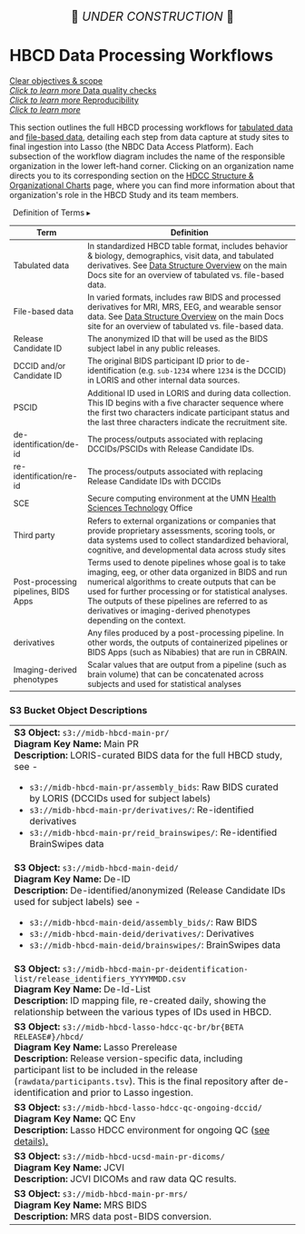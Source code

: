 <p style="text-align: center; font-size: 1.5em;">🚧 <i>UNDER CONSTRUCTION</i> 🚧 </p>

# HBCD Data Processing Workflows

<div class="pill-center">
  <a href="../../#clear-objectives-and-scope" target="_blank" class="pill-link-wrapper">
    <span class="pill-link">
      <span class="tooltip"><i class="fa-solid fa-bullseye" style="color: #6300d3;"></i><span class="tooltiptext">Clear objectives & scope<br><i>Click to learn more</i></span></span>
    </span>
  </a>
  <a href="../../#data-quality-checks" target="_blank" class="pill-link-wrapper">
      <span class="pill-link">
        <span class="tooltip">
          <i class="fa-solid fa-clipboard-check" style="color: #6300d3;"></i>
          <span class="tooltiptext">Data quality checks<br><i>Click to learn more</i></span>
        </span>
      </span>
  </a>
  <a href="../../#reproducibility" target="_blank" class="pill-link-wrapper">
    <span class="pill-link">
      <span class="tooltip">
        <i class="fa-solid fa-code-compare" style="color: #6300d3;"></i>
        <span class="tooltiptext">Reproducibility<br><i>Click to learn more</i></span>
      </span>
    </span>
  </a>
</div>

This section outlines the full HBCD processing workflows for [tabulated data](#tabulated-data) and [file-based data](#file-based-data), detailing each step from data capture at study sites to final ingestion into Lasso (the NBDC Data Access Platform). Each subsection of the workflow diagram includes the name of the responsible organization in the lower left-hand corner. Clicking on an organization name directs you to its corresponding section on the [HDCC Structure & Organizational Charts](../orgcharts.md) page, where you can find more information about that organization's role in the HBCD Study and its team members. 

<div id="def-terms" class="table-banner" onclick="toggleCollapse(this)">
  <span class="text-with-link">
  <span class="table-text"><i class="fas fa-book" style="margin-right: 6px; color: blue;"></i> Definition of Terms</span>
  <a class="anchor-link" href="#def-terms" title="Copy link">
    <i class="fa-solid fa-link"></i>
  </a>
  </span>
  <span class="arrow">▸</span>
</div>
<div class="table-collapsible-content">
<table style="width: 100%; border-collapse: collapse; table-layout: fixed; font-size: 14px;">
<thead>
  <tr>
    <th style="width: 10%;">Term</th>
    <th style="width: 90%;">Definition</th>
  </tr>
</thead>
<tbody>
  <tr>
    <td>Tabulated data</td>
    <td style="word-wrap: break-word; white-space: normal;">In standardized HBCD table format, includes behavior & biology, demographics, visit data, and tabulated derivatives. See <a href="https://docs.hbcdstudy.org/latest/datacuration/overview/">Data Structure Overview</a> on the main Docs site for an overview of tabulated vs. file-based data.</td>
  </tr>
  <tr>
    <td>File-based data</td>
    <td style="word-wrap: break-word; white-space: normal;">In varied formats, includes raw BIDS and processed derivatives for MRI, MRS, EEG, and wearable sensor data. See <a href="https://docs.hbcdstudy.org/latest/datacuration/overview/">Data Structure Overview</a> on the main Docs site for an overview of tabulated vs. file-based data.</td>
  </tr>
    <tr>
    <td>Release Candidate ID</td>
    <td style="word-wrap: break-word; white-space: normal;">The anonymized ID that will be used as the BIDS subject label in any public releases.</td>
    </tr>
    <tr>
    <td>DCCID and/or Candidate ID</td>
    <td style="word-wrap: break-word; white-space: normal;">The original BIDS participant ID prior to de-identification (e.g. <code>sub-1234</code> where <code>1234</code> is the DCCID) in LORIS and other internal data sources.</td>
    </tr>
    <tr>
    <td>PSCID</td>
    <td style="word-wrap: break-word; white-space: normal;">Additional ID used in LORIS and during data collection. This ID begins with a five character sequence where the first two characters indicate participant status and the last three characters indicate the recruitment site.</td>
    </tr>
    <tr>
    <td>de-identification/de-id</td>
    <td style="word-wrap: break-word; white-space: normal;">The process/outputs associated with replacing DCCIDs/PSCIDs with Release Candidate IDs.</td>
    </tr>
    <tr>
    <td>re-identification/re-id</td>
    <td style="word-wrap: break-word; white-space: normal;">The process/outputs associated with replacing Release Candidate IDs with DCCIDs</td>
    </tr>
    <tr>
    <td>SCE</td>
    <td style="word-wrap: break-word; white-space: normal;">Secure computing environment at the UMN <a href="../../orgcharts/#health-sciences-technology">Health Sciences Technology</a> Office</td>
    </tr>
    <tr>
    <td>Third party</td>
    <td style="word-wrap: break-word; white-space: normal;">Refers to external organizations or companies that provide proprietary assessments, scoring tools, or data systems used to collect standardized behavioral, cognitive, and developmental data across study sites</td>
    </tr>
    <tr>
    <td>Post-processing pipelines, BIDS Apps</td>
    <td style="word-wrap: break-word; white-space: normal;">Terms used to denote pipelines whose goal is to take imaging, eeg, or other data organized in BIDS and run numerical algorithms to create outputs that can be used for further processing or for statistical analyses. The outputs of these pipelines are referred to as derivatives or imaging-derived phenotypes depending on the context.</td>
    </tr>
    <tr>
    <td>derivatives</td>
    <td style="word-wrap: break-word; white-space: normal;">Any files produced by a post-processing pipeline. In other words, the outputs of containerized pipelines or BIDS Apps (such as Nibabies) that are run in CBRAIN.</td>
    </tr>
    <tr>
    <td>Imaging-derived phenotypes</td>
    <td style="word-wrap: break-word; white-space: normal;">Scalar values that are output from a pipeline (such as brain volume) that can be concatenated across subjects and used for statistical analyses</td>
    </tr>
    </tbody>
    </table>
</div>

### S3 Bucket Object Descriptions

<table class="table-no-vertical-lines" style="width: 100%; border-collapse: collapse; table-layout: fixed;">
<tbody>
<tr>
  <td>
  <b>S3 Object:</b> <code>s3://midb-hbcd-main-pr/</code><br>
  <b>Diagram Key Name:</b> Main PR<br>
  <b>Description:</b> LORIS-curated BIDS data for the full HBCD study, see -<br>
  <ul>
    <li><code>s3://midb-hbcd-main-pr/assembly_bids</code>: Raw BIDS curated by LORIS (DCCIDs used for subject labels)</li>
    <li><code>s3://midb-hbcd-main-pr/derivatives/</code>: Re-identified derivatives</li>
    <li><code>s3://midb-hbcd-main-pr/reid_brainswipes/</code>: Re-identified BrainSwipes data</li>
  </ul>
  </td>
</tr>
<tr>
  <td>
  <b>S3 Object:</b> <code>s3://midb-hbcd-main-deid/</code><br>
  <b>Diagram Key Name:</b> De-ID<br>
  <b>Description:</b> De-identified/anonymized (Release Candidate IDs used for subject labels)  see -<br>
  <ul>
    <li><code>s3://midb-hbcd-main-deid/assembly_bids/</code>: Raw BIDS</li>
    <li><code>s3://midb-hbcd-main-deid/derivatives/</code>: Derivatives</li>
    <li><code>s3://midb-hbcd-main-deid/brainswipes/</code>: BrainSwipes data</li>
  </ul>
  </td>
</tr>
<tr>
  <td style="word-wrap: break-word; white-space: normal;">
  <b>S3 Object:</b> <code>s3://midb-hbcd-main-pr-deidentification-list/release_identifiers_YYYYMMDD.csv</code><br>
  <b>Diagram Key Name:</b> De-Id-List<br>
  <b>Description:</b> ID mapping file, re-created daily, showing the relationship between the various types of IDs used in HBCD.
  </td>
</tr>
<tr>
  <td style="word-wrap: break-word; white-space: normal;">
  <b>S3 Object:</b> <code>s3://midb-hbcd-lasso-hdcc-qc-br/br{BETA RELEASE#}/hbcd/</code><br>
  <b>Diagram Key Name:</b> Lasso Prerelease<br>
  <b>Description:</b> Release version-specific data, including participant list to be included in the release (<code>rawdata/participants.tsv</code>). This is the final repository after de-identification and prior to Lasso ingestion.
  </td>
</tr>
<tr>
  <td style="word-wrap: break-word; white-space: normal;">
  <b>S3 Object:</b> <code>s3://midb-hbcd-lasso-hdcc-qc-ongoing-dccid/</code><br>
  <b>Diagram Key Name:</b> QC Env<br>
  <b>Description:</b> Lasso HDCC environment for ongoing QC (<a href="#lasso-hdcc-qc-environment">see details).
  </td>
</tr>
<tr>
  <td style="word-wrap: break-word; white-space: normal;">
  <b>S3 Object:</b> <code>s3://midb-hbcd-ucsd-main-pr-dicoms/</code><br>
  <b>Diagram Key Name:</b> JCVI<br>
  <b>Description:</b> JCVI DICOMs and raw data QC results.
  </td>
</tr>
<tr>
  <td style="word-wrap: break-word; white-space: normal;">
  <b>S3 Object:</b> <code>s3://midb-hbcd-main-pr-mrs/</code><br>
  <b>Diagram Key Name:</b> MRS BIDS<br>
  <b>Description:</b> MRS data post-BIDS conversion.
  </td>
</tr>
</tbody>
</table>


<br>